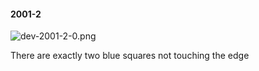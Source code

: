 #### 2001-2
![dev-2001-2-0.png](https://github.com/lil-lab/nlvr/raw/master/nlvr/dev/images/5/dev-2001-2-0.png "dev-2001-2-0.png")

There are exactly two blue squares not touching the edge